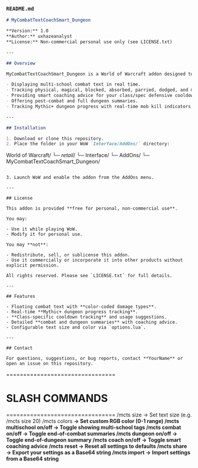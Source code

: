 
### `README.md`

```markdown
# MyCombatTextCoachSmart_Dungeon

**Version:** 1.0  
**Author:** uxhazeanalyst  
**License:** Non-commercial personal use only (see LICENSE.txt)

---

## Overview

MyCombatTextCoachSmart_Dungeon is a World of Warcraft addon designed to enhance your combat experience by:

- Displaying multi-school combat text in real time.  
- Tracking physical, magical, blocked, absorbed, parried, dodged, and missed damage.  
- Providing smart coaching advice for your class/spec defensive cooldowns.  
- Offering post-combat and full dungeon summaries.  
- Tracking Mythic+ dungeon progress with real-time mob kill indicators.

---

## Installation

1. Download or clone this repository.  
2. Place the folder in your WoW `Interface/AddOns/` directory:  

```

World of Warcraft/
└─ *retail*/
└─ Interface/
└─ AddOns/
└─ MyCombatTextCoachSmart\_Dungeon/

```

3. Launch WoW and enable the addon from the AddOns menu.

---

## License

This addon is provided **free for personal, non-commercial use**.  

You may:

- Use it while playing WoW.  
- Modify it for personal use.  

You may **not**:

- Redistribute, sell, or sublicense this addon.  
- Use it commercially or incorporate it into other products without explicit permission.  

All rights reserved. Please see `LICENSE.txt` for full details.

---

## Features

- Floating combat text with **color-coded damage types**.  
- Real-time **Mythic+ dungeon progress tracking**.  
- **Class-specific cooldown tracking** and usage suggestions.  
- Detailed **combat and dungeon summaries** with coaching advice.  
- Configurable text size and color via `options.lua`.

---

## Contact

For questions, suggestions, or bug reports, contact **YourName** or open an issue on this repository.
```
================================
# SLASH COMMANDS
================================
/mcts size <num>        → Set text size (e.g. /mcts size 20)
/mcts colors <type> <r> <g> <b> 
                       → Set custom RGB color (0-1 range)
/mcts multischool on/off → Toggle showing multi-school tags
/mcts combat on/off      → Toggle end-of-combat summaries
/mcts dungeon on/off     → Toggle end-of-dungeon summary
/mcts coach on/off       → Toggle smart coaching advice
/mcts reset              → Reset all settings to defaults
/mcts share              → Export your settings as a Base64 string
/mcts import <string>    → Import settings from a Base64 string
